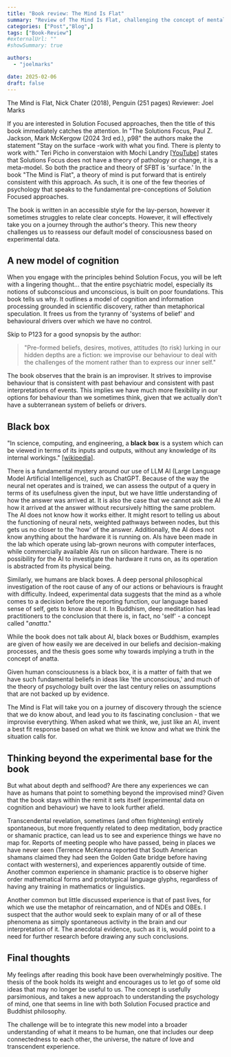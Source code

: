 ```yaml
---
title: "Book review: The Mind Is Flat"
summary: "Review of The Mind Is Flat, challenging the concept of mental depth"
categories: ["Post","Blog",]
tags: ["Book-Review"]
#externalUrl: ""
#showSummary: true

authors:
  - "joelmarks"

date: 2025-02-06
draft: false
---
```


The Mind is Flat, Nick Chater (2018), Penguin (251 pages)
Reviewer: Joel Marks

If you are interested in Solution Focused approaches, then the title of this book immediately catches the attention. In "The Solutions Focus, Paul Z. Jackson, Mark McKergow (2024 3rd ed.), p98" the authors make the statement "Stay on the surface -work with what you find. There is plenty to work with." Teri Picho in converstaion with Mochi Landry [[YouTube]](https://youtu.be/KPCqouN3_gk?si=HcxhRybCbAXFSLgl&t=1842) states that Solutions Focus does not have a theory of pathology or change, it is a meta-model. So both the practice and theory of SFBT is 'surface.'  In the book "The Mind is Flat", a theory of mind is put forward that is entirely consistent with this approach. As such, it is one of the few theories of psychology that speaks to the fundamental pre-conceptions of Solution Focused approaches.

The book is written in an accessible style for the lay-person, however it sometimes struggles to relate clear concepts. However, it will effectively take you on a journey through the author's theory. This new theory challenges us to reassess our default model of consciousness based on experimental data.

## A new model of cognition

When you engage with the principles behind Solution Focus, you will be left with a lingering thought... that the entire psychiatric model, especially its notions of subconscious and unconscious, is built on poor foundations. This book tells us why. It outlines a model of cognition and information processing grounded in scientific discovery, rather than metaphorical speculation. It frees us from the tyranny of 'systems of belief' and behavioural drivers over which we have no control.

Skip to P123 for a good synopsis by the author:

>"Pre-formed beliefs, desires, motives, attitudes (to risk) lurking in our hidden depths are a fiction: we improvise our behaviour to deal with the challenges of the moment rather than to express our inner self."

The book observes that the brain is an improviser. It strives to improvise behaviour that is consistent with past behaviour and consistent with past interpretations of events. This implies we have much more flexibility in our options for behaviour than we sometimes think, given that we actually don't have a subterranean system of beliefs or drivers.

## Black box

"In science, computing, and engineering, a **black box** is a system which can be viewed in terms of its inputs and outputs, without any knowledge of its internal workings." [[wikipedia]](https://en.wikipedia.org/wiki/Black_box).

There is a fundamental mystery around our use of LLM AI (Large Language Model Artificial Intelligence), such as ChatGPT. Because of the way the neural net operates and is trained, we can assess the output of a query in terms of its usefulness given the input, but we have little understanding of how the answer was arrived at. It is also the case that we cannot ask the AI how it arrived at the answer without recursively hitting the same problem. The AI does not know how it works either. It might resort to telling us about the functioning of neural nets, weighted pathways between nodes, but this gets us no closer to the 'how' of the answer. Additionally, the AI does not know anything about the hardware it is running on. AIs have been made in the lab which operate using lab-grown neurons with computer interfaces, while commercially available AIs run on silicon hardware. There is no possibility for the AI to investigate the hardware it runs on, as its operation is abstracted from its physical being.

Similarly, we humans are black boxes. A deep personal philosophical investigation of the root cause of any of our actions or behaviours is fraught with difficulty. Indeed, experimental data suggests that the mind as a whole comes to a decision before the reporting function, our language based sense of self, gets to know about it. In Buddhism, deep meditation has lead practitioners to the conclusion that there is, in fact, no 'self' - a concept called "_anatta_."

While the book does not talk about AI, black boxes or Buddhism, examples are given of how easily we are deceived in our beliefs and decision-making processes, and the thesis goes some why towards implying a truth in the concept of anatta.

Given human consciousness is a black box, it is a matter of faith that we have such fundamental beliefs in ideas like 'the unconscious,' and much of the theory of psychology built over the last century relies on assumptions that are not backed up by evidence.

The Mind is Flat will take you on a journey of discovery through the science that we do know about, and lead you to its fascinating conclusion - that we improvise everything. When asked what we think, we, just like an AI, invent a best fit response based on what we think we know and what we think the situation calls for.

## Thinking beyond the experimental base for the book

But what about depth and selfhood? Are there any experiences we can have as humans that point to something beyond the improvised mind?  Given that the book stays within the remit it sets itself (experimental data on cognition and behaviour) we have to look further afield.

Transcendental revelation, sometimes (and often frightening) entirely spontaneous, but more frequently related to deep meditation, body practice or shamanic practice, can lead us to see and experience things we have no map for. Reports of meeting people who have passed, being in places we have never seen (Terrence McKenna reported that South American shamans claimed they had seen the Golden Gate bridge before having contact with westerners), and experiences apparently outside of time. Another common experience in shamanic practice is to observe higher order mathematical forms and prototypical language glyphs, regardless of having any training in mathematics or linguistics.

Another common but little discussed experience is that of past lives, for which we use the metaphor of reincarnation, and of NDEs and OBEs. I suspect that the author would seek to explain many of or all of these phenomena as simply spontaneous activity in the brain and our interpretation of it. The anecdotal evidence, such as it is, would point to a need for further research before drawing any such conclusions.

## Final thoughts

My feelings after reading this book have been overwhelmingly positive. The thesis of the book holds its weight and encourages us to let go of some old ideas that may no longer be useful to us. The concept is usefully parsimonious, and takes a new approach to understanding the psychology of mind, one that seems in line with both Solution Focused practice and Buddhist philosophy.

The challenge will be to integrate this new model into a broader understanding of what it means to be human, one that includes our deep connectedness to each other, the universe, the nature of love and transcendent experience.
